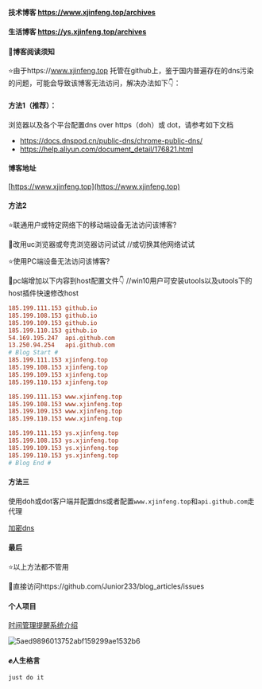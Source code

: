 #### 技术博客 https://www.xjinfeng.top/archives

#### 生活博客 https://ys.xjinfeng.top/archives

#### :pencil:博客阅读须知

:star:由于https://www.xjinfeng.top 托管在github上，鉴于国内普遍存在的dns污染的问题，可能会导致该博客无法访问，解决办法如下👇：

#### 方法1（推荐）：
浏览器以及各个平台配置dns over https（doh）或 dot，请参考如下文档

- https://docs.dnspod.cn/public-dns/chrome-public-dns/
- https://help.aliyun.com/document_detail/176821.html

#### 博客地址
[https://www.xjinfeng.top](https://www.xjinfeng.top)  
  
####  方法2

:star:联通用户或特定网络下的移动端设备无法访问该博客?

:dart:改用uc浏览器或夸克浏览器访问试试 //或切换其他网络试试

:star:使用PC端设备无法访问该博客?
 
:dart:pc端增加以下内容到host配置文件:point_down:  //win10用户可安装utools以及utools下的host插件快速修改host
```ini
185.199.111.153 github.io
185.199.108.153 github.io
185.199.109.153 github.io
185.199.110.153 github.io
54.169.195.247  api.github.com
13.250.94.254   api.github.com
# Blog Start #
185.199.111.153 xjinfeng.top
185.199.108.153 xjinfeng.top
185.199.109.153 xjinfeng.top
185.199.110.153 xjinfeng.top

185.199.111.153 www.xjinfeng.top
185.199.108.153 www.xjinfeng.top
185.199.109.153 www.xjinfeng.top
185.199.110.153 www.xjinfeng.top

185.199.111.153 ys.xjinfeng.top
185.199.108.153 ys.xjinfeng.top
185.199.109.153 ys.xjinfeng.top
185.199.110.153 ys.xjinfeng.top
# Blog End #
```
#### 方法三
使用doh或dot客户端并配置dns或者配置`www.xjinfeng.top`和`api.github.com`走代理

[加密dns](https://www.xjinfeng.top/archives/119)


#### 最后

:star:以上方法都不管用

:dart:直接访问https://github.com/Junior233/blog_articles/issues

#### 个人项目
[时间管理提醒系统介绍](https://github.com/baymaxxjf/blog/blob/main/%E5%9F%BA%E4%BA%8Ejava%E7%9A%84%E6%97%B6%E9%97%B4%E7%AE%A1%E7%90%86%E6%8F%90%E9%86%92%E7%B3%BB%E7%BB%9F.md)

![5aed9896013752abf159299ae1532b6](https://user-images.githubusercontent.com/28503672/178186944-e42c8e0e-0c89-4230-a55b-2882ae153feb.jpg)

####  :fist:人生格言
`just do it`  


